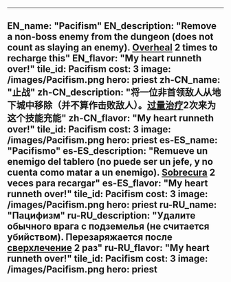 ---

EN_name: "Pacifism"
EN_description: "Remove a non-boss enemy from the dungeon (does not count as slaying an enemy). <u>Overheal</u> 2 times to recharge this"
EN_flavor: "My heart runneth over!"
tile_id: Pacifism
cost: 3
image: /images/Pacifism.png
hero: priest
zh-CN_name: "止战"
zh-CN_description: "将一位非首领敌人从地下城中移除（并不算作击败敌人）。<u>过量治疗</u>2次来为这个技能充能"
zh-CN_flavor: "My heart runneth over!"
tile_id: Pacifism
cost: 3
image: /images/Pacifism.png
hero: priest
es-ES_name: "Pacifismo"
es-ES_description: "Remueve un enemigo del tablero (no puede ser un jefe, y no cuenta como matar a un enemigo). <u>Sobrecura</u> 2 veces para recargar"
es-ES_flavor: "My heart runneth over!"
tile_id: Pacifism
cost: 3
image: /images/Pacifism.png
hero: priest
ru-RU_name: "Пацифизм"
ru-RU_description: "Удалите обычного врага с подземелья (не считается убийством). Перезаряжается после <u>сверхлечение</u> 2 раз"
ru-RU_flavor: "My heart runneth over!"
tile_id: Pacifism
cost: 3
image: /images/Pacifism.png
hero: priest
---